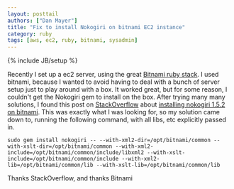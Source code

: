 ```yaml
---
layout: posttail
authors: ["Dan Mayer"]
title: "Fix to install Nokogiri on bitnami EC2 instance"
category: ruby
tags: [aws, ec2, ruby, bitnami, sysadmin]
---
```

{% include JB/setup %}

Recently I set up a ec2 server, using the great [Bitnami ruby stack](http://bitnami.org/). I used bitnami, because I wanted to avoid having to deal with a bunch of server setup just to play around with a box. It worked great, but for some reason, I couldn't get the Nokogiri gem to install on the box. After trying many many solutions, I found this post on [StackOverflow](http://stackoverflow.com) about [installing nokogiri 1.5.2 on bitnami](http://stackoverflow.com/questions/9725679/installing-nokogiri-1-5-2). This was exactly what I was looking for, so my solution came down to, running the following command, with all libs, etc explicitly passed in.  

`sudo gem install nokogiri -- --with-xml2-dir=/opt/bitnami/common --with-xslt-dir=/opt/bitnami/common --with-xml2-include=/opt/bitnami/common/include/libxml2 --with-xslt-include=/opt/bitnami/common/include --with-xml2-lib=/opt/bitnami/common/lib --with-xslt-lib=/opt/bitnami/common/lib`

Thanks StackOverflow, and thanks Bitnami
